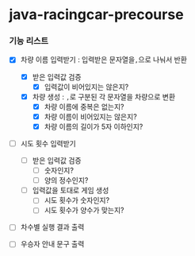 # java-racingcar-precourse

### 기능 리스트
- [x] 차량 이름 입력받기 : 입력받은 문자열을`,`으로 나눠서 반환
  - [x] 받은 입력값 검증
    - [x] 입력값이 비어있지는 않은지?
  - [x] 차량 생성 : `,`로 구분된 각 문자열을 차량으로 변환
    - [x] 차량 이름에 중복은 없는지?
    - [x] 차량 이름이 비어있지는 않은지?
    - [x] 차량 이름의 길이가 5자 이하인지?

- [ ] 시도 횟수 입력받기
  - [ ] 받은 입력값 검증
    - [ ] 숫자인지?
    - [ ] 양의 정수인지?
  - [ ] 입력값을 토대로 게임 생성
    - [ ] 시도 횟수가 숫자인지?
    - [ ] 시도 횟수가 양수가 맞는지?
    
- [ ] 차수별 실행 결과 출력
- [ ] 우승자 안내 문구 출력

